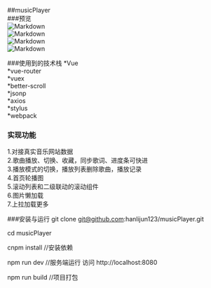 ##musicPlayer  
###预览  
![Markdown](http://i2.bvimg.com/643216/bad6dbed1ec028d6.gif)<br/>
![Markdown](http://i2.bvimg.com/643216/f5b08b28cf76c797.gif)<br/>
![Markdown](http://i2.bvimg.com/643216/b8b1472789ec4469.gif)<br/>
![Markdown](http://i2.bvimg.com/643216/a725b093c4b32fa2.gif)

###使用到的技术栈
*Vue  
*vue-router  
*vuex  
*better-scroll  
*jsonp  
*axios  
*stylus  
*webpack  

### 实现功能
1.对接真实音乐网站数据  
2.歌曲播放、切换、收藏，同步歌词、进度条可快进  
3.播放模式的切换，播放列表删除歌曲，播放记录   
4.首页轮播图  
5.滚动列表和二级联动的滚动组件  
6.图片懒加载  
7.上拉加载更多  

###安装与运行
git clone git@github.com:hanlijun123/musicPlayer.git

cd musicPlayer

cnpm install //安装依赖

npm run dev //服务端运行 访问 http://localhost:8080

npm run build  //项目打包 
